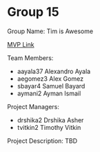 # Group 15
Group Name: Tim is Awesome

[MVP Link](hhttps://docs.google.com/document/d/1MaZAegBJSnGZLHZrkQX-YI8dKIotGWnAL7dFbhcA_qQ/edit?usp=sharing) 

Team Members: 
* aayala37 Alexandro Ayala
* aegomez3 Alex Gomez
* sbayar4 Samuel Bayard
* aymani2 Ayman Ismail

Project Managers:
* drshika2 Drshika Asher
* tvitkin2 Timothy Vitkin

Project Description: TBD
